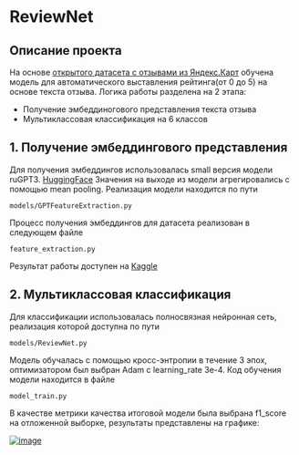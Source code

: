 # ReviewNet

## Описание проекта

На основе [открытого датасета с отзывами из Яндекс.Карт](https://github.com/yandex/geo-reviews-dataset-2023) обучена модель для автоматического выставления рейтинга(от 0 до 5) на основе текста отзыва. Логика работы разделена на 2 этапа:
- Получение эмбеддиногового представления текста отзыва
- Мультиклассовая классификация на 6 классов

## 1. Получение эмбеддингового представления
Для получения эмбеддингов использовалась small версия модели ruGPT3. [HuggingFace](https://huggingface.co/ai-forever/rugpt3small_based_on_gpt2)
Значения на выходе из модели агрегировались с помощью mean pooling. Реализация модели находится по пути 
```
models/GPTFeatureExtraction.py
```
Процесс получения эмбеддингов для датасета реализован в следующем файле
```
feature_extraction.py
```
Результат работы доступен на [Kaggle](https://www.kaggle.com/datasets/lockiultra/yandex-geo-reviews-embeddings)

## 2. Мультиклассовая классификация
Для классификации использовалась полносвязная нейронная сеть, реализация которой доступна по пути
```
models/ReviewNet.py
```
Модель обучалась с помощью кросс-энтропии в течение 3 эпох, оптимизатором был выбран Adam с learning_rate 3e-4. Код обучения модели находится в файле 
```
model_train.py
``` 
В качестве метрики качества итоговой модели была выбрана f1_score на отложенной выборке, результаты представлены на графике:

<a href="https://imgbb.com/"><img src="https://i.ibb.co/yf25MwT/image.png" alt="image" border="0"></a>
